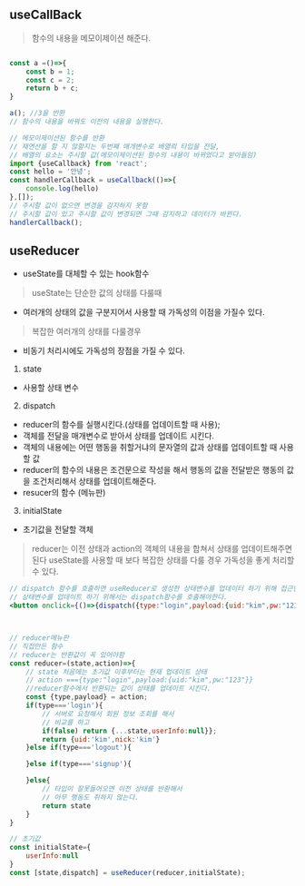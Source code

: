## useCallBack
> 함수의 내용을 메모이제이션 해준다.
```js

const a =()=>{
    const b = 1;
    const c = 2;
    return b + c;
}

a(); //3을 반환
// 함수의 내용을 바꿔도 이전의 내용을 실행한다.

// 메모이제이션된 함수를 반환
// 재연산을 할 지 않할지는 두번째 매개변수로 배열릐 타입을 전달, 
// 배열의 요소는 주시할 값(메모이제이션된 함수의 내용이 바뀌었다고 받아들임)
import {useCallback} from 'react';
const hello = '안녕';
const handlerCallback = useCallback(()=>{
    console.log(hello)
},[]);
// 주시할 값이 없으면 변경을 감지하지 못함
// 주시할 값이 있고 주시할 값이 변경되면 그때 감지하고 데이터가 바뀐다.
handlerCallback();


```

## useReducer
- useState를 대체할 수 있는 hook함수
> useState는 단순한 값의 상태를 다룰때
- 여러개의 상태의 값을 구분지어서 사용할 때 가독성의 이점을 가질수 있다.
> 복잡한 여러개의 상태를 다룰경우
- 비동기 처리시에도 가독성의 장점을 가질 수 있다.

1. state
- 사용할 상태 변수

2. dispatch
- reducer의 함수를 실행시킨다.(상태를 업데이트할 때 사용);
- 객체를 전달을 매개변수로 받아서 상태를 업데이트 시킨다.
- 객체의 내용에는 어떤 행동을 취할거냐의 문자열의 값과 상태를 업데이트할 때 사용할 값
- reducer의 함수의 내용은 조건문으로 작성을 해서 행동의 값을 전달받은 행동의 값을 조건처리해서 상태를 업데이트해준다.
- resucer의 함수 (메뉴판)

3. initialState
- 초기값을 전달할 객체

> reducer는 이전 상태과 action의 객체의 내용을 합쳐서 상태를 업데이트해주면 된다
> useState를 사용할 때 보다 복잡한 상태를 다룰 경우 가독성을 좋게 처리할 수 있다.
```jsx
// dispatch 함수를 호출하면 useReducer로 생성한 상태변수를 업데이터 하기 위해 접근한다.
// 상태변수를 업데이트 하기 위해서는 dispatch함수를 호출해야한다.
<button onclick={()=>{dispatch({type:"login",payload:{uid:"kim",pw:"123"}})}}>클릭</button>



// reducer메뉴판
// 직접만든 함수 
// reducer는 반환값이 꼭 있어야함
const reducer=(state,action)=>{
    // state 처음에는 초기값 이후부터는 현재 업데이트 상태
    // action ==={type:"login",payload:{uid:"kim",pw:"123"}}
    //reducer함수에서 반환되는 값이 상태를 업데이트 시킨다.
    const {type,payload} = action;
    if(type==='login'){
        // 서버로 요청해서 회원 정보 조회를 해서 
        // 비교를 하고
        if(false) return {...state,userInfo:null}};
        return {uid:'kim',nick:'kim'}
    }else if(type==='logout'){

    }else if(type==='signup'){

    }else{
        // 타입이 잘못들어오면 이전 상태를 반환해서
        // 아무 행동도 취하지 않는다.
        return state
    }
}

// 초기값
const initialState={
    userInfo:null
}
const [state,dispatch] = useReducer(reducer,initialState);
```

